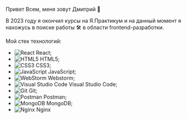 Привет Всем, меня зовут Дмитрий 👋

В 2023 году я окончил курсы на Я.Практикум и на данный момент я нахожусь в поиске работы 🛠️ в области frontend-разработки.

Мой стек технологий: 
- ![React](https://img.shields.io/badge/react-%2320232a.svg?style=for-the-badge&logo=react&logoColor=%2361DAFB) React;
- ![HTML5](https://img.shields.io/badge/html5-%23E34F26.svg?style=for-the-badge&logo=html5&logoColor=white) HTML5;
- ![CSS3](https://img.shields.io/badge/css3-%231572B6.svg?style=for-the-badge&logo=css3&logoColor=white) CSS3;
- ![JavaScript](https://img.shields.io/badge/javascript-%23323330.svg?style=for-the-badge&logo=javascript&logoColor=%23F7DF1E) JavaScript;
- ![WebStorm](https://img.shields.io/badge/webstorm-143?style=for-the-badge&logo=webstorm&logoColor=white&color=black) Webstorm;
- ![Visual Studio Code](https://img.shields.io/badge/Visual%20Studio%20Code-0078d7.svg?style=for-the-badge&logo=visual-studio-code&logoColor=white) Visual Studio Code;
- ![Git](https://img.shields.io/badge/git-%23F05033.svg?style=for-the-badge&logo=git&logoColor=white) Git;
- ![Postman](https://img.shields.io/badge/Postman-FF6C37?style=for-the-badge&logo=postman&logoColor=white) Postman;
- ![MongoDB](https://img.shields.io/badge/MongoDB-%234ea94b.svg?style=for-the-badge&logo=mongodb&logoColor=white) MongoDB;
- ![Nginx](https://img.shields.io/badge/nginx-%23009639.svg?style=for-the-badge&logo=nginx&logoColor=white) Nginx
